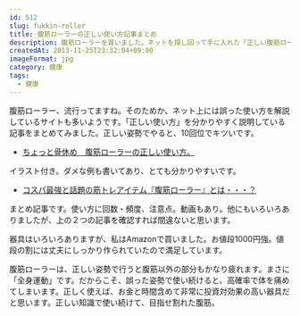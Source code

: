 ```yaml
---
id: 512
slug: fukkin-roller
title: 腹筋ローラーの正しい使い方記事まとめ
description: 腹筋ローラーを買いました。ネットを探し回って手に入れた「正しい腹筋ローラーの使い方」ついて書きます。背中を伸ばしたままは、NGだそうです。
createdAt: 2013-11-25T23:32:04+09:00
imageFormat: jpg
category: 健康
tags:
  - 健康
---
```


腹筋ローラー、流行ってますね。そのためか、ネット上には誤った使い方を解説しているサイトも多いようです。「正しい使い方」を分かりやすく説明している記事をまとめてみました。正しい姿勢でやると、10回位でキツいです。

* <a href="http://kntseikotu.blog116.fc2.com/blog-entry-627.html" target="_blank" rel="noopener">ちょっと骨休め　腹筋ローラーの正しい使い方。</a>

イラスト付き。ダメな例も書いてあり、とても分かりやすいです。

* <a href="http://matome.naver.jp/odai/2137594234660640401" target="_blank" rel="noopener">コスパ最強と話題の筋トレアイテム『腹筋ローラー』とは・・・？</a>

まとめ記事です。使い方に回数・頻度、注意点。動画もあり。他にもいろいろありましたが、上の２つの記事を確認すれば間違ないと思います。

器具はいろいろありますが、私はAmazonで買いました。お値段1000円強。値段の割には丈夫にしっかり作られていたので満足しています。

<app-kaereba-link item-title="XYSTUS(ジスタス) スリムトレーナーTR 腹筋ローラー" img-file-name="xystus_tr_500x500.png" shop-name="トーエイライト" amazon-item-id="B077XDR8ZT" rakuten-item-id="" search-keyword="XYSTUS スリムトレーナー"></app-kaereba-link>

腹筋ローラーは、正しい姿勢で行うと腹筋以外の部分もかなり疲れます。まさに「全身運動」です。だからこそ、誤った姿勢で使い続けると、高確率で体を痛めてしまいます。正しく使えば、お金と時間含めて非常に投資対効果の高い器具だと思います。正しい知識で使い続けて、目指せ割れた腹筋。
